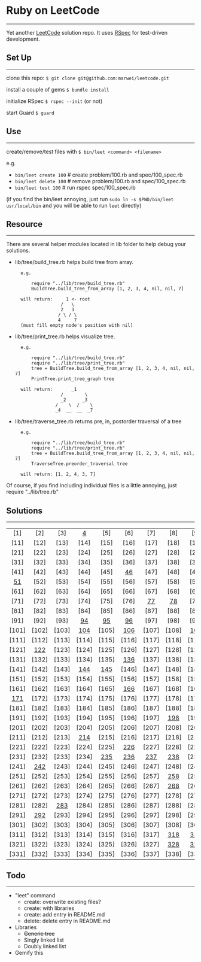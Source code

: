 # Ruby on LeetCode
---
Yet another [LeetCode](https://leetcode.com) solution repo. It uses [RSpec](http://rspec.info/) for test-driven development.


## Set Up
---
clone this repo: `$ git clone git@github.com:marwei/leetcode.git`

install a couple of gems `$ bundle install`

initialize RSpec `$ rspec --init` (or not)

start Guard `$ guard`

## Use
---
create/remove/test files with `$ bin/leet <command> <filename>`

e.g.

* `bin/leet create 100`  # create problem/100.rb and spec/100_spec.rb
* `bin/leet delete 100`  # remove problem/100.rb and spec/100_spec.rb
* `bin/leet test 100`  # run rspec spec/100_spec.rb

(if you find the bin/leet annoying, just run `sudo ln -s $PWD/bin/leet usr/local/bin` and you will be able to run `leet` directly)

## Resource
---
There are several helper modules located in lib folder to help debug your solutions. 

* lib/tree/build_tree.rb helps build tree from array.
	
		e.g. 

			require "../lib/tree/build_tree.rb"
			BuildTree.build_tree_from_array [1, 2, 3, 4, nil, nil, 7] 
	
		will return:	 1 <- root
			           /   \
			           2   3
			          / \ / \
			          4     7
		(must fill empty node's position with nil)
	
* lib/tree/print_tree.rb helps visualize tree.
	
		e.g.
		
			require "../lib/tree/build_tree.rb"
			require "../lib/tree/print_tree.rb"
			tree = BuildTree.build_tree_from_array [1, 2, 3, 4, nil, nil, 7]
			PrintTree.print_tree_graph tree
	
		will return:	   _1
					   /        \      
					   _2      _3      
					 /    \  /    \  
					 _4  __  __  _7  
 
* lib/tree/traverse_tree.rb returns pre, in, postorder traversal of a tree

		e.g.
		
			require "../lib/tree/build_tree.rb"
			require "../lib/tree/print_tree.rb"
			tree = BuildTree.build_tree_from_array [1, 2, 3, 4, nil, nil, 7]
			TraverseTree.preorder_traversal tree
		
		will return: [1, 2, 4, 3, 7] 
		
Of course, if you find including individual files is a little annoying, just require "../lib/tree.rb"
## Solutions
---
|     |     |     |     |     |     |     |     |     |     |
|:---:|:---:|:---:|:---:|:---:|:---:|:---:|:---:|:---:|:---:|
|[1]|[2]|[3]|[4]|[5]|[6]|[7]|[8]|[9]|[10]|
|[11]|[12]|[13]|[14]|[15]|[16]|[17]|[18]|[19]|[20]|
|[21]|[22]|[23]|[24]|[25]|[26]|[27]|[28]|[29]|[30]|
|[31]|[32]|[33]|[34]|[35]|[36]|[37]|[38]|[39]|[40]|
|[41]|[42]|[43]|[44]|[45]|[46]|[47]|[48]|[49]|[50]|
|[51]|[52]|[53]|[54]|[55]|[56]|[57]|[58]|[59]|[60]|
|[61]|[62]|[63]|[64]|[65]|[66]|[67]|[68]|[69]|[70]|
|[71]|[72]|[73]|[74]|[75]|[76]|[77]|[78]|[79]|[80]|
|[81]|[82]|[83]|[84]|[85]|[86]|[87]|[88]|[89]|[90]|
|[91]|[92]|[93]|[94]|[95]|[96]|[97]|[98]|[99]|[100]|
|[101]|[102]|[103]|[104]|[105]|[106]|[107]|[108]|[109]|[110]|
|[111]|[112]|[113]|[114]|[115]|[116]|[117]|[118]|[119]|[120]|
|[121]|[122]|[123]|[124]|[125]|[126]|[127]|[128]|[129]|[130]|
|[131]|[132]|[133]|[134]|[135]|[136]|[137]|[138]|[139]|[140]|
|[141]|[142]|[143]|[144]|[145]|[146]|[147]|[148]|[149]|[150]|
|[151]|[152]|[153]|[154]|[155]|[156]|[157]|[158]|[159]|[160]|
|[161]|[162]|[163]|[164]|[165]|[166]|[167]|[168]|[169]|[170]|
|[171]|[172]|[173]|[174]|[175]|[176]|[177]|[178]|[179]|[180]|
|[181]|[182]|[183]|[184]|[185]|[186]|[187]|[188]|[189]|[190]|
|[191]|[192]|[193]|[194]|[195]|[196]|[197]|[198]|[199]|[200]|
|[201]|[202]|[203]|[204]|[205]|[206]|[207]|[208]|[209]|[210]|
|[211]|[212]|[213]|[214]|[215]|[216]|[217]|[218]|[219]|[220]|
|[221]|[222]|[223]|[224]|[225]|[226]|[227]|[228]|[229]|[230]|
|[231]|[232]|[233]|[234]|[235]|[236]|[237]|[238]|[239]|[240]|
|[241]|[242]|[243]|[244]|[245]|[246]|[247]|[248]|[249]|[250]|
|[251]|[252]|[253]|[254]|[255]|[256]|[257]|[258]|[259]|[260]|
|[261]|[262]|[263]|[264]|[265]|[266]|[267]|[268]|[269]|[270]|
|[271]|[272]|[273]|[274]|[275]|[276]|[277]|[278]|[279]|[280]|
|[281]|[282]|[283]|[284]|[285]|[286]|[287]|[288]|[289]|[290]|
|[291]|[292]|[293]|[294]|[295]|[296]|[297]|[298]|[299]|[300]|
|[301]|[302]|[303]|[304]|[305]|[306]|[307]|[308]|[309]|[310]|
|[311]|[312]|[313]|[314]|[315]|[316]|[317]|[318]|[319]|[320]|
|[321]|[322]|[323]|[324]|[325]|[326]|[327]|[328]|[329]|[330]|
|[331]|[332]|[333]|[334]|[335]|[336]|[337]|[338]|[339]|[340]|

## Todo
---
* "leet" command
  * create: overwrite existing files?
  * create: with libraries
  * create: add entry in README.md
  * delete: delete entry in README.md
* Libraries
  * ~~Generic tree~~
  * Singly linked list
  * Doubly linked list
* Gemify this


[100]: https://github.com/marwei/leetcode/blob/master/problem/100.rb
[104]: https://github.com/marwei/leetcode/blob/master/problem/104.rb
[106]: https://github.com/marwei/leetcode/blob/master/problem/106.rb
[109]: https://github.com/marwei/leetcode/blob/master/problem/109.rb
[110]: https://github.com/marwei/leetcode/blob/master/problem/110.rb
[122]: https://github.com/marwei/leetcode/blob/master/problem/122.rb
[136]: https://github.com/marwei/leetcode/blob/master/problem/136.rb
[144]: https://github.com/marwei/leetcode/blob/master/problem/144.rb
[145]: https://github.com/marwei/leetcode/blob/master/problem/145.rb
[166]: https://github.com/marwei/leetcode/blob/master/problem/166.rb
[171]: https://github.com/marwei/leetcode/blob/master/problem/171.rb
[198]: https://github.com/marwei/leetcode/blob/master/problem/198.rb
[226]: https://github.com/marwei/leetcode/blob/master/problem/226.rb
[235]: https://github.com/marwei/leetcode/blob/master/problem/235.rb
[236]: https://github.com/marwei/leetcode/blob/master/problem/236.rb
[237]: https://github.com/marwei/leetcode/blob/master/problem/237.rb
[238]: https://github.com/marwei/leetcode/blob/master/problem/238.rb
[242]: https://github.com/marwei/leetcode/blob/master/problem/242.rb
[258]: https://github.com/marwei/leetcode/blob/master/problem/258.rb
[260]: https://github.com/marwei/leetcode/blob/master/problem/260.rb
[268]: https://github.com/marwei/leetcode/blob/master/problem/268.rb
[283]: https://github.com/marwei/leetcode/blob/master/problem/283.rb
[292]: https://github.com/marwei/leetcode/blob/master/problem/292.rb
[318]: https://github.com/marwei/leetcode/blob/master/problem/318.rb
[319]: https://github.com/marwei/leetcode/blob/master/problem/319.rb
[328]: https://github.com/marwei/leetcode/blob/master/problem/328.rb
[329]: https://github.com/marwei/leetcode/blob/master/problem/329.rb
[78]: https://github.com/marwei/leetcode/blob/master/problem/78.rb
[90]: https://github.com/marwei/leetcode/blob/master/problem/90.rb
[94]: https://github.com/marwei/leetcode/blob/master/problem/94.rb
[95]: https://github.com/marwei/leetcode/blob/master/problem/95.rb
[96]: https://github.com/marwei/leetcode/blob/master/problem/96.rb
[51]: https://github.com/marwei/leetcode/blob/master/problem/51.rb
[310]: https://github.com/marwei/leetcode/blob/master/problem/310.rb
[214]: https://github.com/marwei/leetcode/blob/master/problem/214.rb
[4]: https://github.com/marwei/leetcode/blob/master/problem/4.rb
[46]: https://github.com/marwei/leetcode/blob/master/problem/46.rb
[77]: https://github.com/marwei/leetcode/blob/master/problem/77.rb
